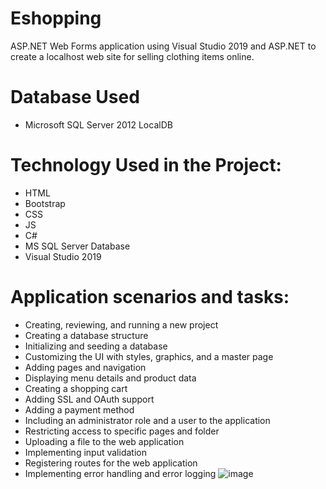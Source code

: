 # Eshopping
ASP.NET Web Forms application using Visual Studio 2019 and ASP.NET to create a localhost web site for selling clothing items online.

#  Database Used
* Microsoft SQL Server 2012 LocalDB

# Technology Used in the Project:
* HTML
* Bootstrap
* CSS
* JS
* C#
* MS SQL Server Database
* Visual Studio 2019

# Application scenarios and tasks:
* Creating, reviewing, and running a new project
* Creating a database structure
* Initializing and seeding a database
* Customizing the UI with styles, graphics, and a master page
* Adding pages and navigation
* Displaying menu details and product data
* Creating a shopping cart
* Adding SSL and OAuth support
* Adding a payment method
* Including an administrator role and a user to the application
* Restricting access to specific pages and folder
* Uploading a file to the web application
* Implementing input validation
* Registering routes for the web application
* Implementing error handling and error logging
![image](https://user-images.githubusercontent.com/95551889/176721647-0ecd9e51-bd06-4560-aad0-f4d8096137b9.png)
